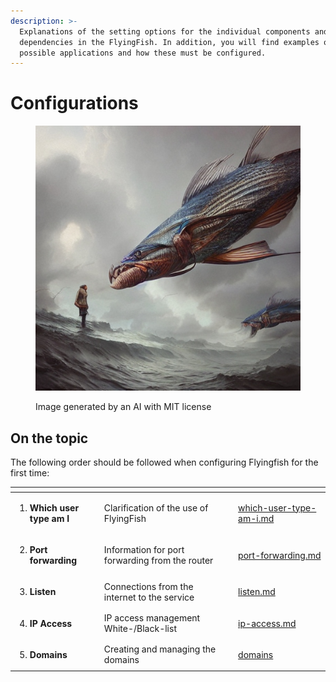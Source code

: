 ```yaml
---
description: >-
  Explanations of the setting options for the individual components and
  dependencies in the FlyingFish. In addition, you will find examples of
  possible applications and how these must be configured.
---
```


# Configurations

<figure><img src="../../.gitbook/assets/781ecdd4-bd15-426f-a1b6-228319eaa3e9.jpeg" alt=""><figcaption><p>Image generated by an AI with MIT license</p></figcaption></figure>

## On the topic

The following order should be followed when configuring Flyingfish for the first time:

<table data-view="cards"><thead><tr><th></th><th></th><th></th><th data-hidden data-card-target data-type="content-ref"></th></tr></thead><tbody><tr><td><ol><li><strong>Which user type am I</strong></li></ol></td><td>Clarification of the use of FlyingFish</td><td></td><td><a href="which-user-type-am-i.md">which-user-type-am-i.md</a></td></tr><tr><td><ol start="2"><li><strong>Port forwarding</strong></li></ol></td><td>Information for port forwarding from the router</td><td></td><td><a href="port-forwarding.md">port-forwarding.md</a></td></tr><tr><td><ol start="3"><li><strong>Listen</strong></li></ol></td><td>Connections from the internet to the service</td><td></td><td><a href="listen.md">listen.md</a></td></tr><tr><td><ol start="4"><li><strong>IP Access</strong></li></ol></td><td>IP access management White-/Black-list</td><td></td><td><a href="ip-access.md">ip-access.md</a></td></tr><tr><td><ol start="5"><li><strong>Domains</strong></li></ol></td><td>Creating and managing the domains</td><td></td><td><a href="domains/">domains</a></td></tr></tbody></table>
